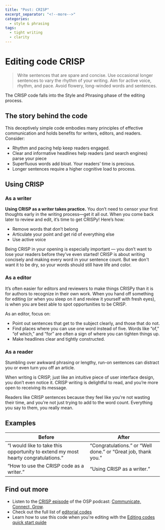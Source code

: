 ```yaml
---
title: "Post: CRISP"
excerpt_separator: "<!--more-->"
categories:
  - style & phrasing
tags:
  - tight writing
  - clarity
---
```


# Editing code CRISP

> Write sentences that are spare and concise. Use occasional longer sentences to vary
> the rhythm of your writing. Aim for active voice, rhythm, and pace. Avoid flowery, 
> long-winded words and sentences. 

The CRISP code falls into the Style and Phrasing phase of the editing process. 

## The story behind the code

This deceptively simple code embodies many principles of effective communication and holds benefits for writers, editors, and readers. Consider:

* Rhythm and pacing help keep readers engaged.
* Clear and informative headlines help readers (and search engines) parse your piece
* Superfluous words add bloat. Your readers’ time is precious.
* Longer sentences require a higher cognitive load to process.

## Using CRISP

### As a writer

**Using CRISP as a writer takes practice.** You don’t need to censor your first thoughts early in the writing process—get it all out. When you come back later to review and edit, it’s time to get CRISPy! Here’s how:

* Remove words that don’t belong
* Articulate your point and get rid of everything else
* Use active voice 

Being CRISP in your opening is especially important — you don’t want to lose your readers before they’ve even started! CRISP is about writing concisely and making every word in your sentence count. But we don't want it to be dry, so your words should still have life and color.

### As a editor

It’s often easier for editors and reviewers to make things CRISPy than it is for authors to recognize in their own work. When you hand off something for editing (or when you sleep on it and review it yourself with fresh eyes), is when you are best able to spot opportunities to be CRISP.

As an editor, focus on:

* Point out sentences that get to the subject clearly, and those that do not.
* Find places where you can use one word instead of five. Words like “of,” “of which,” and “for” are often a sign of where you can tighten things up.
* Make headlines clear and tightly constructed.

### As a reader

Stumbling over awkward phrasing or lengthy, run-on sentences can distract you or even turn you off an article.

When writing is CRISP, just like an intuitive piece of user interface design, you don’t even notice it. CRISP writing is delightful to read, and you’re more open to receiving its message.  

Readers like CRISP sentences because they feel like you're not wasting their time, and you're not just trying to add to the word count. Everything you say to them, you really mean.


## Examples

| Before | After |
| ------ | ----- |
| “I would like to take this opportunity to extend my most hearty congratulations.” | “Congratulations.” or “Well done.” or “Great job, thank you.”
| “How to use the CRISP code as a writer.” | “Using CRISP as a writer.” |

## Find out more

* Listen to the [CRISP episode](https://openstrategypartners.com/crisp-the-osp-editorial-code-podcast-s1e2) of the OSP podcast: [Communicate, Connect, Grow](https://www.youtube.com/channel/UCK1FgQnuVwknf_CWenjZSMw).
* Check out the full list of [editorial codes](../editing-codes.md)
* Learn how to use this code when you're editing with the [Editing codes quick start quide](https://openstrategypartners.com/editing-codes-quick-start-guide)

